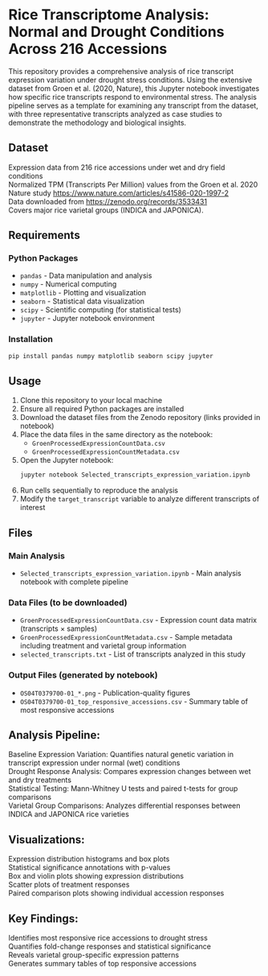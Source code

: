# Rice Transcriptome Analysis: Normal and Drought Conditions Across 216 Accessions

This repository provides a comprehensive analysis of rice transcript expression variation under drought stress conditions. Using the extensive dataset from Groen et al. (2020, Nature), this Jupyter notebook investigates how specific rice transcripts respond to environmental stress. The analysis pipeline serves as a template for examining any transcript from the dataset, with three representative transcripts analyzed as case studies to demonstrate the methodology and biological insights.

## Dataset

Expression data from 216 rice accessions under wet and dry field conditions<br>
Normalized TPM (Transcripts Per Million) values from the Groen et al. 2020 Nature study https://www.nature.com/articles/s41586-020-1997-2<br>
Data downloaded from https://zenodo.org/records/3533431<br>
Covers major rice varietal groups (INDICA and JAPONICA).

## Requirements

### Python Packages
- `pandas` - Data manipulation and analysis
- `numpy` - Numerical computing
- `matplotlib` - Plotting and visualization
- `seaborn` - Statistical data visualization
- `scipy` - Scientific computing (for statistical tests)
- `jupyter` - Jupyter notebook environment

### Installation
```bash
pip install pandas numpy matplotlib seaborn scipy jupyter
```

## Usage

1. Clone this repository to your local machine
2. Ensure all required Python packages are installed
3. Download the dataset files from the Zenodo repository (links provided in notebook)
4. Place the data files in the same directory as the notebook:
   - `GroenProcessedExpressionCountData.csv`
   - `GroenProcessedExpressionCountMetadata.csv`
5. Open the Jupyter notebook:
   ```bash
   jupyter notebook Selected_transcripts_expression_variation.ipynb
   ```
6. Run cells sequentially to reproduce the analysis
7. Modify the `target_transcript` variable to analyze different transcripts of interest

## Files

### Main Analysis
- `Selected_transcripts_expression_variation.ipynb` - Main analysis notebook with complete pipeline

### Data Files (to be downloaded)
- `GroenProcessedExpressionCountData.csv` - Expression count data matrix (transcripts × samples)<br>
- `GroenProcessedExpressionCountMetadata.csv` - Sample metadata including treatment and varietal group information<br>
- `selected_transcripts.txt` - List of transcripts analyzed in this study

### Output Files (generated by notebook)
- `OS04T0379700-01_*.png` - Publication-quality figures<br>
- `OS04T0379700-01_top_responsive_accessions.csv` - Summary table of most responsive accessions

## Analysis Pipeline:

Baseline Expression Variation: Quantifies natural genetic variation in transcript expression under normal (wet) conditions<br>
Drought Response Analysis: Compares expression changes between wet and dry treatments<br>
Statistical Testing: Mann-Whitney U tests and paired t-tests for group comparisons<br>
Varietal Group Comparisons: Analyzes differential responses between INDICA and JAPONICA rice varieties

## Visualizations:

Expression distribution histograms and box plots<br>
Statistical significance annotations with p-values<br>
Box and violin plots showing expression distributions<br>
Scatter plots of treatment responses<br>
Paired comparison plots showing individual accession responses

## Key Findings:

Identifies most responsive rice accessions to drought stress<br>
Quantifies fold-change responses and statistical significance<br>
Reveals varietal group-specific expression patterns<br>
Generates summary tables of top responsive accessions
